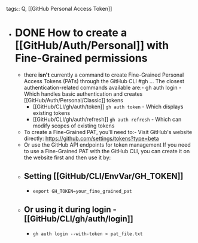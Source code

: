 tags:: Q, [[GitHub Personal Access Token]]

- # DONE How to create a [[GitHub/Auth/Personal]] with Fine-Grained permissions
	- there **isn't** currently a command to create Fine-Grained Personal Access Tokens (PATs) through the GitHub CLI #gh ... The closest authentication-related commands available are:- gh auth login - Which handles basic authentication and creates [[GitHub/Auth/Personal/Classic]] tokens
		- [[GitHub/CLI/gh/auth/token]] `gh auth token` - Which displays existing tokens
		- [[GitHub/CLI/gh/auth/refresh]] `gh auth refresh` - Which can modify scopes of existing tokens
	- To create a Fine-Grained PAT, you'll need to:- Visit GitHub's website directly: https://github.com/settings/tokens?type=beta
	- Or use the GitHub API endpoints for token management
	  If you need to use a Fine-Grained PAT with the GitHub CLI, you can create it on the website first and then use it by:
	- ## Setting [[GitHub/CLI/EnvVar/GH_TOKEN]]
		- `export GH_TOKEN=your_fine_grained_pat`
	- ## Or using it during login - [[GitHub/CLI/gh/auth/login]]
		- `gh auth login --with-token < pat_file.txt`